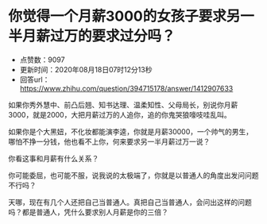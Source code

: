 # 你觉得一个月薪3000的女孩子要求另一半月薪过万的要求过分吗？
- 点赞数：9097
- 更新时间：2020年08月18日07时12分13秒
- 回答url：https://www.zhihu.com/question/394715178/answer/1412907633
<body>
 <p data-pid="N-IY8-xa">如果你秀外慧中、前凸后翘、知书达理、温柔知性、父母局长，别说你月薪3000，就是2000，大把月薪过万的人追你，追的你鬼哭狼嚎吱哇乱叫。</p>
 <p data-pid="mGuueZ32">如果你是个大黑妞，不化妆都能演李逵，你就是月薪30000，一个帅气的男生，哪怕不挣一分钱，他也看不上你，何来要求另一半月薪过万一说？</p>
 <p data-pid="dIbpPzod">你看这事和月薪有什么关系？</p>
 <p data-pid="5w63n4yX">你可能委屈，也可能不服，说我说的太极端了，你就是以普通人的角度出发问问题不行吗？</p>
 <p data-pid="oQU0LwpV">天哪，现在有几个人还把自己当普通人。真把自己当普通人，会问出这样的问题吗？都是普通人，凭什么要求别人月薪是你的三倍？</p>
</body>